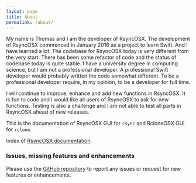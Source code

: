 ```yaml
---
layout: page
title: About
permalink: /about/
---
```

My name is Thomas and I am the developer of RsyncOSX. The development of RsyncOSX commenced in January 2016 as a project to learn Swift. And I have learned a lot. The codebase for RsyncOSX today is very different from the very start. There has been some refactor of code and the status of codebase today is quite stable. I have a university degree in computing science, but I am not a professional developer. A professional Swift developer would probably written the code somewhat different. To be a professional developer require, in my opinion, to be a developer for full time.

I will continue to improve, enhance and add new functions in RsyncOSX. It is fun to code and I would like all users of RsyncOSX to ask for new functions. Testing is also a challenge and I am not able to test all parts in RsyncOSX ahead of new releases. 

This is the documentation of RsyncOSX GUI for `rsync` and RcloneOSX GUI for `rclone`.

Index of [RsyncOSX documentation](/AboutRsyncOSX).

### Issues, missing features and enhancements

Please use the [GitHub repository](https://github.com/rsyncOSX/RsyncOSX) to report any issues or request for new features or enhancements.

